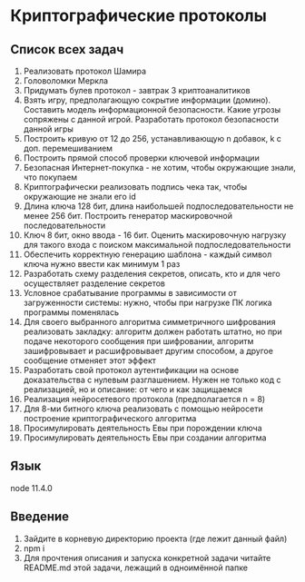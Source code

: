 # Криптографические протоколы

## Список всех задач

1. Реализовать протокол Шамира
2. Головоломки Меркла
3. Придумать булев протокол - завтрак 3 криптоаналитиков 
4. Взять игру, предполагающую сокрытие информации (домино). Составить модель информационной безопасности. Какие угрозы сопряжены с данной игрой. Разработать протокол безопасности данной игры
5. Построить кривую от 12 до 256, устанавливающую n добавок, k с доп. перемешиванием
6. Построить прямой способ проверки ключевой информации
7. Безопасная Интернет-покупка - не хотим, чтобы окружающие знали, что покупаем
8. Криптографически реализовать подпись чека так, чтобы окружающие не знали его id
9. Длина ключа 128 бит, длина наибольшей подпоследовательности не менее 256 бит. Построить генератор маскировочной последовательности
10. Ключ 8 бит, окно ввода - 16 бит. Оценить маскировочную нагрузку для такого входа с поиском максимальной подпоследовательности
11. Обеспечить корректную генерацию шаблона - каждый символ ключа нужно ввести как минимум 1 раз
12. Разработать схему разделения секретов, описать, кто и для чего осуществляет разделение секретов
13. Условное срабатывание программы в зависимости от загруженности системы: нужно, чтобы при нагрузке ПК логика программы поменялась
14. Для своего выбранного алгоритма симметричного шифрования реализовать закладку: алгоритм должен работать штатно, но при подаче некоторого сообщения при шифровании, алгоритм зашифровывает и расшифровывает другим способом, а другое сообщение отменяет этот эффект
15. Разработать свой протокол аутентификации на основе доказательства с нулевым разглашением. Нужен не только код с реализацией, но и описание: от чего и как защищаемся
16. Реализация нейросетевого протокола (предполагается n = 8)
17. Для 8-ми битного ключа реализовать с помощью нейросети построение криптографического алгоритма
18. Просимулировать деятельность Евы при порождении ключа
19. Просимулировать деятельность Евы при создании алгоритма

## Язык
node 11.4.0

## Введение

1. Зайдите в корневую директорию проекта (где лежит данный файл)
2. npm i
3. Для прочтения описания и запуска конкретной задачи читайте README.md этой задачи, лежащий в одноимённой папке

